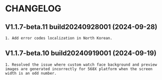 # CHANGELOG

## V1.1.7-beta.11 build20240928001 (2024-09-28)
    1. Add error codes localization in North Korean.

## V1.1.7-beta.10 build20240919001 (2024-09-19)
    1. Resolved the issue where custom watch face background and preview images are generated incorrectly for 568X platform when the screen width is an odd number.

